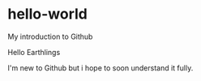# hello-world
My introduction to Github

Hello Earthlings

I'm new to Github but i hope to soon understand it fully.

